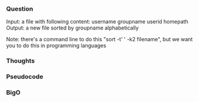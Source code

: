### Question
Input: a file with following content: username groupname userid homepath
Output: a new file sorted by groupname alphabetically

Note: there's a command line to do this "sort -t' ' -k2 filename", but we want you to do this in programming languages

### Thoughts

### Pseudocode

### BigO